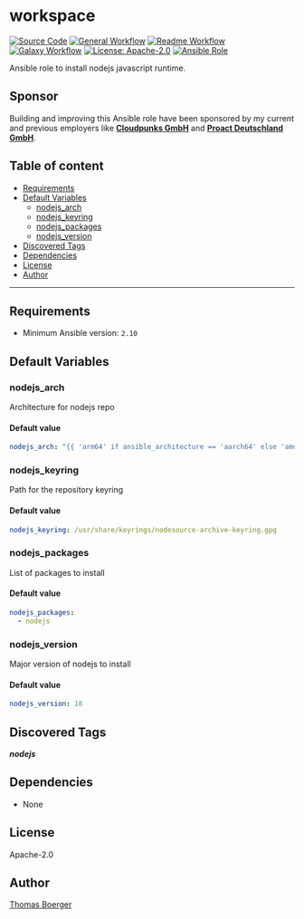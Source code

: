# workspace

[![Source Code](https://img.shields.io/badge/github-source%20code-blue?logo=github&logoColor=white)](https://github.com/rolehippie/nodejs)
[![General Workflow](https://github.com/rolehippie/nodejs/actions/workflows/general.yml/badge.svg)](https://github.com/rolehippie/nodejs/actions/workflows/general.yml)
[![Readme Workflow](https://github.com/rolehippie/nodejs/actions/workflows/docs.yml/badge.svg)](https://github.com/rolehippie/nodejs/actions/workflows/docs.yml)
[![Galaxy Workflow](https://github.com/rolehippie/nodejs/actions/workflows/galaxy.yml/badge.svg)](https://github.com/rolehippie/nodejs/actions/workflows/galaxy.yml)
[![License: Apache-2.0](https://img.shields.io/github/license/rolehippie/nodejs)](https://github.com/rolehippie/nodejs/blob/master/LICENSE)
[![Ansible Role](https://img.shields.io/badge/role-rolehippie.nodejs-blue)](https://galaxy.ansible.com/rolehippie/nodejs)

Ansible role to install nodejs javascript runtime.

## Sponsor

Building and improving this Ansible role have been sponsored by my current and previous employers like **[Cloudpunks GmbH](https://cloudpunks.de)** and **[Proact Deutschland GmbH](https://www.proact.eu)**.

## Table of content

- [Requirements](#requirements)
- [Default Variables](#default-variables)
  - [nodejs_arch](#nodejs_arch)
  - [nodejs_keyring](#nodejs_keyring)
  - [nodejs_packages](#nodejs_packages)
  - [nodejs_version](#nodejs_version)
- [Discovered Tags](#discovered-tags)
- [Dependencies](#dependencies)
- [License](#license)
- [Author](#author)

---

## Requirements

- Minimum Ansible version: `2.10`

## Default Variables

### nodejs_arch

Architecture for nodejs repo

#### Default value

```YAML
nodejs_arch: "{{ 'arm64' if ansible_architecture == 'aarch64' else 'amd64' }}"
```

### nodejs_keyring

Path for the repository keyring

#### Default value

```YAML
nodejs_keyring: /usr/share/keyrings/nodesource-archive-keyring.gpg
```

### nodejs_packages

List of packages to install

#### Default value

```YAML
nodejs_packages:
  - nodejs
```

### nodejs_version

Major version of nodejs to install

#### Default value

```YAML
nodejs_version: 18
```

## Discovered Tags

**_nodejs_**

## Dependencies

- None

## License

Apache-2.0

## Author

[Thomas Boerger](https://github.com/tboerger)
